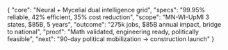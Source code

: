 {
  "core": "Neural + Mycelial dual intelligence grid",
  "specs": "99.95% reliable, 42% efficient, 35% cost reduction", 
  "scope": "MN-WI-UpMI 3 states, $85B, 5 years",
  "outcome": "275k jobs, $85B annual impact, bridge to national",
  "proof": "Math validated, engineering ready, politically feasible",
  "next": "90-day political mobilization → construction launch"
}
